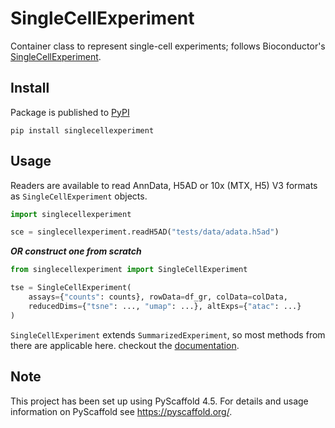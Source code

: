 # SingleCellExperiment

Container class to represent single-cell experiments; follows Bioconductor's [SingleCellExperiment](https://bioconductor.org/packages/release/bioc/html/SingleCellExperiment.html).


## Install

Package is published to [PyPI](https://pypi.org/project/singlecellexperiment/)

```shell
pip install singlecellexperiment
```

## Usage

Readers are available to read AnnData, H5AD or 10x (MTX, H5) V3 formats as `SingleCellExperiment` objects.

```python
import singlecellexperiment

sce = singlecellexperiment.readH5AD("tests/data/adata.h5ad")
```

***OR construct one from scratch***

```python
from singlecellexperiment import SingleCellExperiment

tse = SingleCellExperiment(
    assays={"counts": counts}, rowData=df_gr, colData=colData,
    reducedDims={"tsne": ..., "umap": ...}, altExps={"atac": ...}
)
```

`SingleCellExperiment` extends `SummarizedExperiment`, so most methods from there are applicable here. checkout the [documentation](https://biocpy.github.io/SingleCellExperiment/).

<!-- pyscaffold-notes -->

## Note

This project has been set up using PyScaffold 4.5. For details and usage
information on PyScaffold see https://pyscaffold.org/.
